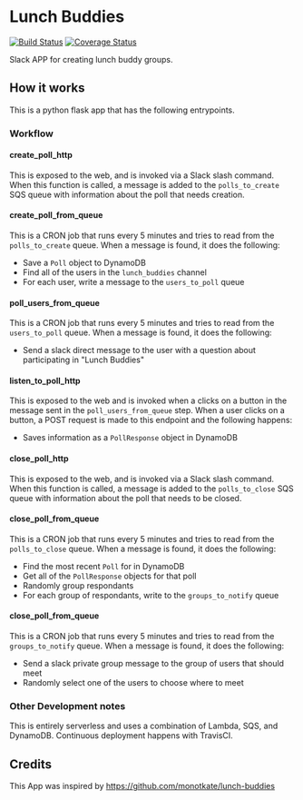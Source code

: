 # Lunch Buddies

[![Build Status](https://travis-ci.org/qsweber/lunch-buddies.svg?branch=master)](https://travis-ci.org/qsweber/lunch-buddies) [![Coverage Status](https://coveralls.io/repos/github/qsweber/lunch-buddies/badge.svg?branch=master)](https://coveralls.io/github/qsweber/lunch-buddies?branch=master)

Slack APP for creating lunch buddy groups.

## How it works

This is a python flask app that has the following entrypoints.

### Workflow

#### create_poll_http

This is exposed to the web, and is invoked via a Slack slash command. When this function is called, a message is added to the `polls_to_create` SQS queue with information about the poll that needs creation.

#### create_poll_from_queue

This is a CRON job that runs every 5 minutes and tries to read from the `polls_to_create` queue. When a message is found, it does the following:

- Save a `Poll` object to DynamoDB
- Find all of the users in the `lunch_buddies` channel
- For each user, write a message to the `users_to_poll` queue

#### poll_users_from_queue

This is a CRON job that runs every 5 minutes and tries to read from the `users_to_poll` queue. When a message is found, it does the following:

- Send a slack direct message to the user with a question about participating in "Lunch Buddies"

#### listen_to_poll_http

This is exposed to the web and is invoked when a clicks on a button in the message sent in the `poll_users_from_queue` step. When a user clicks on a button, a POST request is made to this endpoint and the following happens:

- Saves information as a `PollResponse` object in DynamoDB

#### close_poll_http

This is exposed to the web, and is invoked via a Slack slash command. When this function is called, a message is added to the `polls_to_close` SQS queue with information about the poll that needs to be closed.

#### close_poll_from_queue

This is a CRON job that runs every 5 minutes and tries to read from the `polls_to_close` queue. When a message is found, it does the following:

- Find the most recent `Poll` for in DynamoDB
- Get all of the `PollResponse` objects for that poll
- Randomly group respondants
- For each group of respondants, write to the `groups_to_notify` queue 

#### close_poll_from_queue

This is a CRON job that runs every 5 minutes and tries to read from the `groups_to_notify` queue. When a message is found, it does the following:

- Send a slack private group message to the group of users that should meet
- Randomly select one of the users to choose where to meet

### Other Development notes

This is entirely serverless and uses a combination of Lambda, SQS, and DynamoDB. Continuous deployment happens with TravisCI.

## Credits

This App was inspired by https://github.com/monotkate/lunch-buddies
